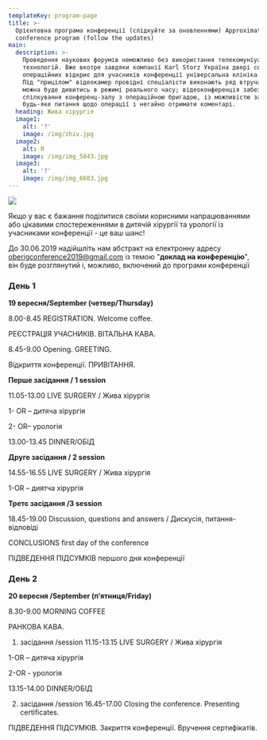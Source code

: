 ```yaml
---
templateKey: program-page
title: >-
  Орієнтовна програма конференції (слідкуйте за оновленнями) Approximate
  conference program (follow the updates)
main:
  description: >-
    Проведення наукових форумів неможливо без використання телекомуніуаційних
    технологій. Вже вкотре завдяки компанії Karl Storz Україна двері своїх
    операційних відкриє для учасників конференції універсальна клініка "Оберіг".
    Під "прицілом" відеокамер провідні спеціалісти виконають ряд втручань, які
    можна буде дивитись в режимі реального часу; відеоконференція забезпечить
    спілкування конференц-залу з операційною бригадою, із можливістю задати
    будь-яке питання щодо операції і негайно отримати коментарі.
  heading: Жива хірургія
  image1:
    alt: '?'
    image: /img/zhiv.jpg
  image2:
    alt: Я
    image: /img/img_5843.jpg
  image3:
    alt: '?'
    image: /img/img_6683.jpg
---
```

![](/img/увага2.jpg)

Якщо у вас є бажання поділитися своїми корисними напрацюваннями або цікавими спостереженнями в дитячій хірургії та урології із учасниками конференції - це ваш шанс!

До 30.06.2019 надійшліть нам абстракт на електронну адресу oberigconference2019@gmail.com із темою "**доклад на конференцію**",  він буде розглянутий і, можливо, включений до програми конференції

### День 1

**19 вересня/September  (четвер/Thursday)** 

8.00-8.45 REGISTRATION. Welcome coffee. 

РЕЄСТРАЦІЯ УЧАСНИКІВ. ВІТАЛЬНА КАВА.

8.45-9.00 Opening. GREETING. 

Відкриття конференції. ПРИВІТАННЯ. 

**Перше засідання / 1 session** 



11.05-13.00 LIVE SURGERY / Жива хірургія 

1- OR – дитяча хірургія

2- OR– урологія

13.00-13.45 DINNER/ОБІД 

**Друге засідання / 2 session** 



14.55-16.55 LIVE SURGERY / Жива хірургія 

1-OR – диятча хірургія

**Третє засідання /3 session** 

18.45-19.00 Discussion, questions and answers / Дискусія, питання-відповіді

CONCLUSIONS first day of the conference

ПІДВЕДЕННЯ ПІДСУМКІВ першого дня конференції

### День 2

**20 вересня /September  (п’ятниця/Friday)**

8.30-9.00 MORNING COFFEE

РАНКОВА КАВА.

1. засідання /session
   11.15-13.15 LIVE SURGERY / Жива хірургія

1-OR – дитяча хірургія

2-OR - урологія

13.15-14.00 DINNER/ОБІД

2. засідання /session
   16.45-17.00 Closing the conference. Presenting certificates.

ПІДВЕДЕННЯ ПІДСУМКІВ. Закриття конференції. Вручення сертифікатів.
